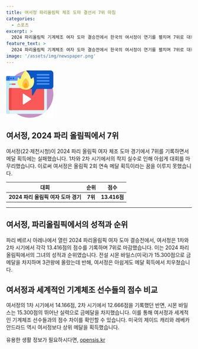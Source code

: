 ```yaml
---
title: 여서정 파리올림픽 체조 도마 결선서 7위 마침
categories:
  - 스포츠
excerpt: >
  2024 파리올림픽 기계체조 여자 도마 결승전에서 한국의 여서정이 연기를 펼치며 7위로 대회를 마감했다. 이전에 동메달을 획득한 여서정은 착지 실수로 인해 메달 획득을 놓쳤다. 미국의 시몬 바일스가 압도적인 실력으로 금메달을 획득하며 3관왕에 올랐고, 레베카 안드라드와 제이드 캐리가 각각 은메달과 동메달을 획득했다. 여서정의 아쉬움과 바일스의 엄청난 경기력이 눈부시다.
feature_text: >
  2024 파리올림픽 기계체조 여자 도마 결승전에서 한국의 여서정이 연기를 펼치며 7위로 대회를 마감했다. 이전에 동메달을 획득한 여서정은 착지 실수로 인해 메달 획득을 놓쳤다. 미국의 시몬 바일스가 압도적인 실력으로 금메달을 획득하며 3관왕에 올랐고, 레베카 안드라드와 제이드 캐리가 각각 은메달과 동메달을 획득했다. 여서정의 아쉬움과 바일스의 엄청난 경기력이 눈부시다.
image: '/assets/img/newspaper.png'
---
```


<p><img src="/assets/img/news.png" alt="rentncar 속보" /></p>

<h2 data-ke-size="size26">여서정, 2024 파리 올림픽에서 7위</h2>

<p data-ke-size="size16">여서정(22·제천시청)이 2024 파리 올림픽 여자 체조 도마 경기에서 7위를 기록하면서 메달 획득에는 실패했습니다. 1차와 2차 시기에서의 착지 실수로 인해 아쉽게 대회를 마무리했습니다. 이로써 여서정은 올림픽 2회 연속 메달 획득이라는 꿈을 이루지 못했습니다.</p>

<table>
<thead>
<tr>
<th scope="col" style="text-align: center; height: 17px;"><strong>대회</strong></th>
<th scope="col" style="text-align: center; height: 17px;"><strong>순위</strong></th>
<th scope="col" style="text-align: center; height: 17px;"><strong>점수</strong></th>
</tr>
</thead>
<tbody>
<tr>
<td style="text-align: center; height: 17px;"><strong>2024 파리 올림픽 여자 도마 경기</strong></td>
<td style="text-align: center; height: 17px;"><b>7위</b></td>
<td style="text-align: center; height: 17px;"><b>13.416점</b></td>
</tr>
</tbody>
</table>

<hr>

<h2 data-ke-size="size26">여서정, 파리올림픽에서의 성적과 순위</h2>

<p data-ke-size="size16">파리 베르시 아레나에서 열린 2024 파리올림픽 여자 도마 결승전에서, 여서정은 1차와 2차 시기에서 각각 13.416점의 점수를 기록하며 7위로 마감했습니다. 이는 2024 파리 올림픽에서의 그녀의 성적과 순위였습니다. 전설 시몬 바일스(미국)가 15.300점으로 금메달을 차지하며 3관왕에 올랐는데 반해, 여서정은 아쉽게도 메달 획득에서 치우쳤습니다.</p>

<h2 data-ke-size="size26">여서정과 세계적인 기계체조 선수들의 점수 비교</h2>

<p data-ke-size="size16">여서정의 1차 시기에서 14.166점, 2차 시기에서 12.666점을 기록했던 반면, 시몬 바일스는 15.300점의 뛰어난 실력으로 금메달을 차지했습니다. 이를 통해 여서정과 세계적인 기계체조 선수들과의 점수 차이를 확인할 수 있습니다. 미국의 제이드 캐리와 레베카 안드라드 역시 여서정보다 상위 메달을 획득했습니다.</p>
유용한 생활 정보가 필요하시다면, <a href="https://opensis.kr" rel="dofollow">opensis.kr</a>


